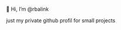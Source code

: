 👋 Hi, I’m @rbalink

just my private github profil for small projects

<!---
rbalink/rbalink is a ✨ special ✨ repository because its `README.md` (this file) appears on your GitHub profile.
You can click the Preview link to take a look at your changes.
--->
